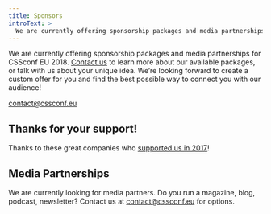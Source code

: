 ```yaml
---
title: Sponsors
introText: >
  We are currently offering sponsorship packages and media partnerships for CSSconf EU 2018.
---
```


We are currently offering sponsorship packages and media partnerships for CSSconf EU 2018. [Contact us](mailto:contact@cssconf.eu) to learn more about our available packages, or talk with us about your unique idea. We’re looking forward to create a custom offer for you and find the best possible way to connect you with our audience!

[contact@cssconf.eu](mailto:contact@cssconf.eu)

## Thanks for your support!

Thanks to these great companies who [supported us in 2017](https://2017.cssconf.eu/sponsors/)!

## Media Partnerships

We are currently looking for media partners. Do you run a magazine, blog, podcast, newsletter? Contact us at [contact@cssconf.eu](mailto:contact@cssconf.eu) for options.
